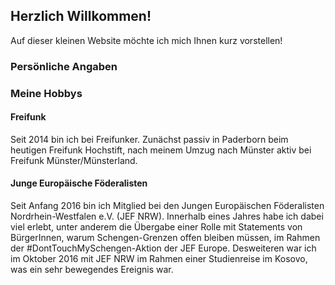 ## Herzlich Willkommen!

Auf dieser kleinen Website möchte ich mich Ihnen kurz vorstellen!

### Persönliche Angaben

### Meine Hobbys

#### Freifunk

Seit 2014 bin ich bei Freifunker. Zunächst passiv in Paderborn beim heutigen Freifunk Hochstift, nach meinem Umzug nach Münster aktiv bei Freifunk Münster/Münsterland.

#### Junge Europäische Föderalisten

Seit Anfang 2016 bin ich Mitglied bei den Jungen Europäischen Föderalisten Nordrhein-Westfalen e.V. (JEF NRW). Innerhalb eines Jahres habe ich dabei viel erlebt, unter anderem die Übergabe einer Rolle mit Statements von BürgerInnen, warum Schengen-Grenzen offen bleiben müssen, im Rahmen der #DontTouchMySchengen-Aktion der JEF Europe. Desweiteren war ich im Oktober 2016 mit JEF NRW im Rahmen einer Studienreise im Kosovo, was ein sehr bewegendes Ereignis war.


<!--The name of this theme is saved in the Jekyll `_config.yml` configuration file.

### Support or Contact

Having trouble with Pages? Check out our [documentation](https://help.github.com/categories/github-pages-basics/) or [contact support](https://github.com/contact) and we’ll help you sort it out.-->
